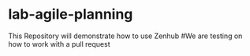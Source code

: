 # lab-agile-planning
This Repository will demonstrate how to use Zenhub 
#We are testing on how to work with a pull request
